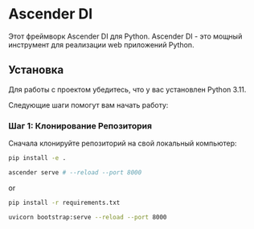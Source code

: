 # Ascender DI

Этот фреймворк Ascender DI для Python. Ascender DI - это мощный инструмент для реализации web приложений Python.

## Установка

Для работы с проектом убедитесь, что у вас установлен Python 3.11.

Следующие шаги помогут вам начать работу:

### Шаг 1: Клонирование Репозитория

Сначала клонируйте репозиторий на свой локальный компьютер:

```bash
pip install -e .

ascender serve # --reload --port 8000

```
or 
```bash
pip install -r requirements.txt

uvicorn bootstrap:serve --reload --port 8000
```